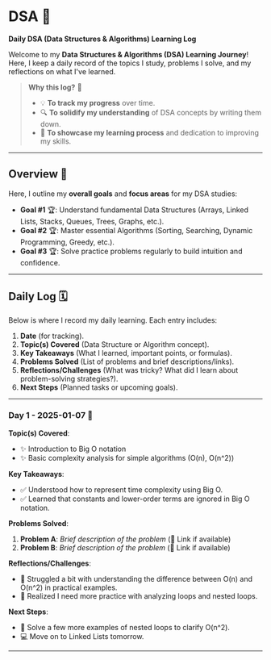 # DSA 🚀
**Daily DSA (Data Structures & Algorithms) Learning Log**

Welcome to my **Data Structures & Algorithms (DSA) Learning Journey**! Here, I keep a daily record of the topics I study, problems I solve, and my reflections on what I've learned.

> **Why this log?** 🤔  
> - 💡 **To track my progress** over time.  
> - 🔍 **To solidify my understanding** of DSA concepts by writing them down.  
> - 🌱 **To showcase my learning process** and dedication to improving my skills.

---

## Overview 🔎
Here, I outline my **overall goals** and **focus areas** for my DSA studies:

- **Goal #1** 🏆: Understand fundamental Data Structures (Arrays, Linked Lists, Stacks, Queues, Trees, Graphs, etc.).
- **Goal #2** 🏆: Master essential Algorithms (Sorting, Searching, Dynamic Programming, Greedy, etc.).
- **Goal #3** 🏆: Solve practice problems regularly to build intuition and confidence.

---

## Daily Log 🗓
Below is where I record my daily learning. Each entry includes:
1. **Date** (for tracking).
2. **Topic(s) Covered** (Data Structure or Algorithm concept).
3. **Key Takeaways** (What I learned, important points, or formulas).
4. **Problems Solved** (List of problems and brief descriptions/links).
5. **Reflections/Challenges** (What was tricky? What did I learn about problem-solving strategies?).
6. **Next Steps** (Planned tasks or upcoming goals).

---

### Day 1 - 2025-01-07 📝
**Topic(s) Covered**:
- ✨ Introduction to Big O notation  
- ✨ Basic complexity analysis for simple algorithms (O(n), O(n^2))

**Key Takeaways**:
- ✅ Understood how to represent time complexity using Big O.  
- ✅ Learned that constants and lower-order terms are ignored in Big O notation.

**Problems Solved**:
1. **Problem A**: *Brief description of the problem* (🔗 Link if available)  
2. **Problem B**: *Brief description of the problem* (🔗 Link if available)

**Reflections/Challenges**:
- 🤔 Struggled a bit with understanding the difference between O(n) and O(n^2) in practical examples.  
- 🤔 Realized I need more practice with analyzing loops and nested loops.

**Next Steps**:
- 🔭 Solve a few more examples of nested loops to clarify O(n^2).  
- 💻 Move on to Linked Lists tomorrow.

---


